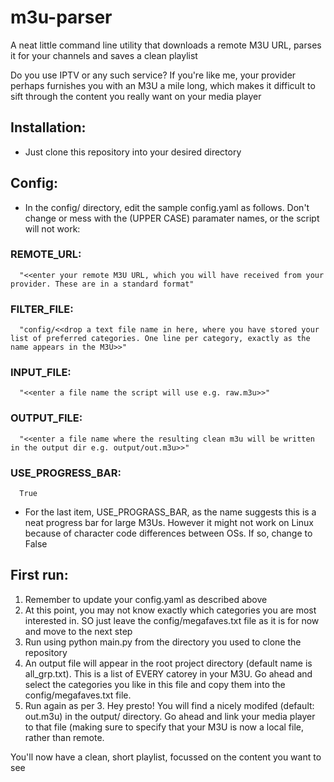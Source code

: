 # m3u-parser
A neat little command line utility that downloads a remote M3U URL, parses it for your channels and saves a clean playlist

Do you use IPTV or any such service? If you're like me, your provider perhaps furnishes you with an M3U a mile long, which makes it difficult to sift through the content you really want on your media player

## Installation:
 * Just clone this repository into your desired directory
## Config:
 * In the config/ directory, edit the sample config.yaml as follows. Don't change or mess with the (UPPER CASE) paramater names, or the script will not work:
### REMOTE_URL:
      "<<enter your remote M3U URL, which you will have received from your provider. These are in a standard format"
### FILTER_FILE:
      "config/<<drop a text file name in here, where you have stored your list of preferred categories. One line per category, exactly as the name appears in the M3U>>"
### INPUT_FILE:
      "<<enter a file name the script will use e.g. raw.m3u>>"  
### OUTPUT_FILE:
      "<<enter a file name where the resulting clean m3u will be written in the output dir e.g. output/out.m3u>>"
### USE_PROGRESS_BAR:
      True
 
 * For the last item, USE_PROGRASS_BAR, as the name suggests this is a neat progress bar for large M3Us. However it might not work on Linux because of character code differences between OSs. If so, change to False

## First run:
 1. Remember to update your config.yaml as described above
 2. At this point, you may not know exactly which categories you are most interested in. SO just leave the config/megafaves.txt file as it is for now and move to the next step 
 3. Run using python main.py from the directory you used to clone the repository
 4. An output file will appear in the root project directory (default name is all_grp.txt). This is a list of EVERY catorey in your M3U. Go ahead and select the categories you like in this file and copy them into the config/megafaves.txt file. 
 5. Run again as per 3. Hey presto! You will find a nicely modifed (default: out.m3u) in the output/ directory. Go ahead and link your media player to that file (making sure to specify that your M3U is now a local file, rather than remote.
 
You'll now have a clean, short playlist, focussed on the content you want to see

